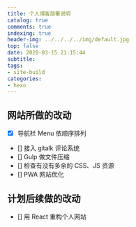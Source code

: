 ```yaml
---
title: 个人博客部署说明
catalog: true
comments: true
indexing: true
header-img: ../../../../img/default.jpg
top: false
date: 2020-03-15 21:15:44
subtitle:
tags:
- site-build
categories:
- hexo
---
```


## 网站所做的改动

- [x] 导航栏 Menu 依顺序排列
- [] 接入 gitalk 评论系统
- [] Gulp 做文件压缩
- [] 检查有没有多余的 CSS、JS 资源
- [] PWA 网站优化

## 计划后续做的改动

- [] 用 React 重构个人网站
